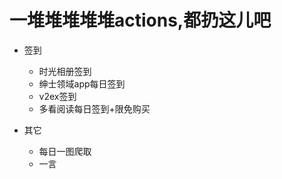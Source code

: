 # 一堆堆堆堆堆actions,都扔这儿吧

- 签到
  - 时光相册签到
  - 绅士领域app每日签到
  - v2ex签到
  - 多看阅读每日签到+限免购买

- 其它
  - 每日一图爬取
  - 一言
